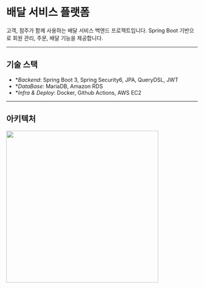 # 배달 서비스 플랫폼

고객, 점주가 함께 사용하는 배달 서비스 백엔드 프로젝트입니다.
Spring Boot 기반으로 회원 관리, 주문, 배달 기능을 제공합니다.

---

## 기술 스택

- **Backend*: Spring Boot 3, Spring Security6, JPA, QueryDSL, JWT
- **DataBase*: MariaDB, Amazon RDS
- **Infra & Deploy*: Docker, Github Actions, AWS EC2

---

## 아키텍처

<!-- ![아키텍처 구조](../../이미지/ggummin_deploy.png) -->
<img src="../../이미지/ggummin_deploy.png" width=400>

